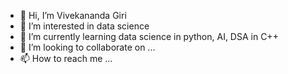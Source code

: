 - 👋 Hi, I’m Vivekananda Giri
- 👀 I’m interested in data science
- 🌱 I’m currently learning data science in python, AI, DSA in C++
- 💞️ I’m looking to collaborate on ...
- 📫 How to reach me ...

<!---
vivekananda05/vivekananda05 is a ✨ special ✨ repository because its `README.md` (this file) appears on your GitHub profile.
You can click the Preview link to take a look at your changes.
--->
